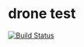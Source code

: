 # drone test
[![Build Status](https://drone.imuttar.com/api/badges/salt-cheese/drone-test/status.svg)](https://drone.imuttar.com/salt-cheese/drone-test)
